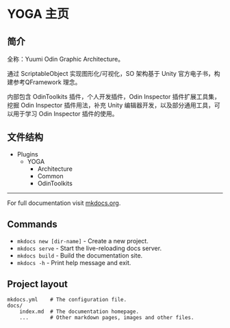 # YOGA 主页

## 简介

全称：Yuumi Odin Graphic Architecture。

通过 ScriptableObject 实现图形化/可视化，SO 架构基于 Unity 官方电子书，构建参考QFramework 理念。

内部包含 OdinToolkits 插件，个人开发插件，Odin Inspector 插件扩展工具集，挖掘 Odin Inspector 插件用法，补充 Unity 编辑器开发，以及部分通用工具，可以用于学习 Odin Inspector 插件的使用。

## 文件结构

- Plugins	
    - YOGA
        - Architecture
        - Common
        - OdinToolkits

---

For full documentation visit [mkdocs.org](https://www.mkdocs.org).

## Commands

* `mkdocs new [dir-name]` - Create a new project.
* `mkdocs serve` - Start the live-reloading docs server.
* `mkdocs build` - Build the documentation site.
* `mkdocs -h` - Print help message and exit.

## Project layout

    mkdocs.yml    # The configuration file.
    docs/
        index.md  # The documentation homepage.
        ...       # Other markdown pages, images and other files.
